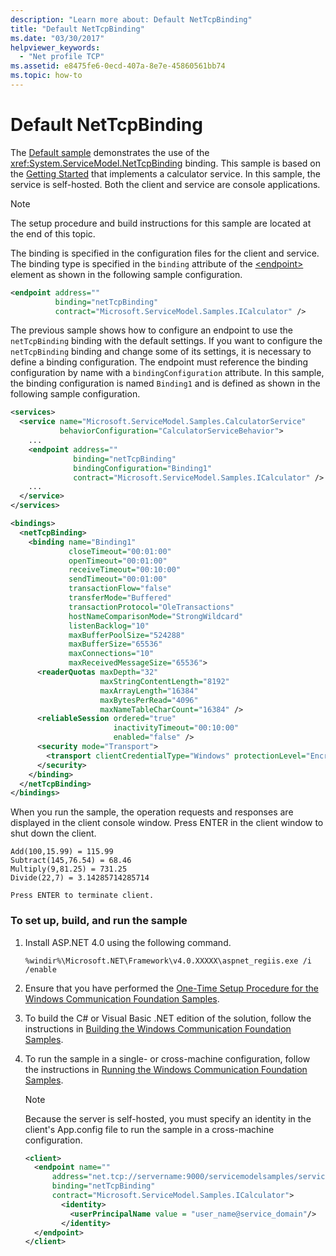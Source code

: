 ```yaml
---
description: "Learn more about: Default NetTcpBinding"
title: "Default NetTcpBinding"
ms.date: "03/30/2017"
helpviewer_keywords:
  - "Net profile TCP"
ms.assetid: e8475fe6-0ecd-407a-8e7e-45860561bb74
ms.topic: how-to
---
```

# Default NetTcpBinding

The [Default sample](https://github.com/dotnet/samples/tree/main/framework/wcf/Basic/Binding/Net/Tcp/Default/CS) demonstrates the use of the <xref:System.ServiceModel.NetTcpBinding> binding. This sample is based on the [Getting Started](getting-started-sample.md) that implements a calculator service. In this sample, the service is self-hosted. Both the client and service are console applications.

> [!NOTE]
> The setup procedure and build instructions for this sample are located at the end of this topic.

The binding is specified in the configuration files for the client and service. The binding type is specified in the `binding` attribute of the [\<endpoint>](../../configure-apps/file-schema/wcf/endpoint-element.md) element as shown in the following sample configuration.

```xml
<endpoint address=""
          binding="netTcpBinding"
          contract="Microsoft.ServiceModel.Samples.ICalculator" />
```

The previous sample shows how to configure an endpoint to use the `netTcpBinding` binding with the default settings. If you want to configure the `netTcpBinding` binding and change some of its settings, it is necessary to define a binding configuration. The endpoint must reference the binding configuration by name with a `bindingConfiguration` attribute. In this sample, the binding configuration is named `Binding1` and is defined as shown in the following sample configuration.

```xml
<services>
  <service name="Microsoft.ServiceModel.Samples.CalculatorService"
           behaviorConfiguration="CalculatorServiceBehavior">
    ...
    <endpoint address=""
              binding="netTcpBinding"
              bindingConfiguration="Binding1"
              contract="Microsoft.ServiceModel.Samples.ICalculator" />
    ...
  </service>
</services>

<bindings>
  <netTcpBinding>
    <binding name="Binding1"
             closeTimeout="00:01:00"
             openTimeout="00:01:00"
             receiveTimeout="00:10:00"
             sendTimeout="00:01:00"
             transactionFlow="false"
             transferMode="Buffered"
             transactionProtocol="OleTransactions"
             hostNameComparisonMode="StrongWildcard"
             listenBacklog="10"
             maxBufferPoolSize="524288"
             maxBufferSize="65536"
             maxConnections="10"
             maxReceivedMessageSize="65536">
      <readerQuotas maxDepth="32"
                    maxStringContentLength="8192"
                    maxArrayLength="16384"
                    maxBytesPerRead="4096"
                    maxNameTableCharCount="16384" />
      <reliableSession ordered="true"
                       inactivityTimeout="00:10:00"
                       enabled="false" />
      <security mode="Transport">
        <transport clientCredentialType="Windows" protectionLevel="EncryptAndSign" />
      </security>
    </binding>
  </netTcpBinding>
</bindings>
```

When you run the sample, the operation requests and responses are displayed in the client console window. Press ENTER in the client window to shut down the client.

```console
Add(100,15.99) = 115.99
Subtract(145,76.54) = 68.46
Multiply(9,81.25) = 731.25
Divide(22,7) = 3.14285714285714

Press ENTER to terminate client.
```

### To set up, build, and run the sample

1. Install ASP.NET 4.0 using the following command.

    ```console
    %windir%\Microsoft.NET\Framework\v4.0.XXXXX\aspnet_regiis.exe /i /enable
    ```

2. Ensure that you have performed the [One-Time Setup Procedure for the Windows Communication Foundation Samples](one-time-setup-procedure-for-the-wcf-samples.md).

3. To build the C# or Visual Basic .NET edition of the solution, follow the instructions in [Building the Windows Communication Foundation Samples](building-the-samples.md).

4. To run the sample in a single- or cross-machine configuration, follow the instructions in [Running the Windows Communication Foundation Samples](running-the-samples.md).

    > [!NOTE]
    > Because the server is self-hosted, you must specify an identity in the client's App.config file to run the sample in a cross-machine configuration.

    ```xml
    <client>
      <endpoint name=""
          address="net.tcp://servername:9000/servicemodelsamples/service"
          binding="netTcpBinding"
          contract="Microsoft.ServiceModel.Samples.ICalculator">
            <identity>
              <userPrincipalName value = "user_name@service_domain"/>
            </identity>
      </endpoint>
    </client>
    ```
